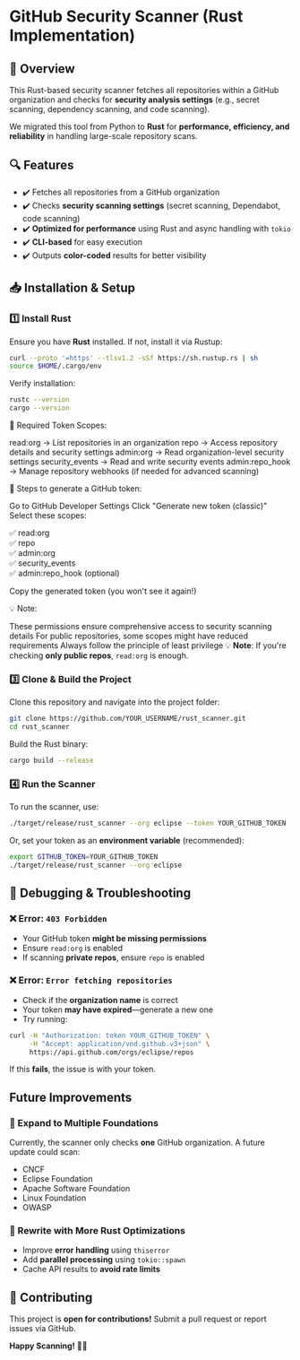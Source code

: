 # GitHub Security Scanner (Rust Implementation)

## 🚀 Overview

This Rust-based security scanner fetches all repositories within a GitHub 
organization and checks for **security analysis settings** (e.g., secret 
scanning, dependency scanning, and code scanning).

We migrated this tool from Python to **Rust** for **performance, 
efficiency, and reliability** in handling large-scale repository scans.

## 🔍 Features

- ✔️ Fetches all repositories from a GitHub organization
- ✔️ Checks **security scanning settings** (secret scanning, Dependabot, 
code scanning)
- ✔️ **Optimized for performance** using Rust and async handling with 
`tokio`
- ✔️ **CLI-based** for easy execution
- ✔️ Outputs **color-coded** results for better visibility

## 📥 Installation & Setup

### 1️⃣ Install Rust

Ensure you have **Rust** installed. If not, install it via Rustup:

```sh
curl --proto '=https' --tlsv1.2 -sSf https://sh.rustup.rs | sh
source $HOME/.cargo/env
```

Verify installation:

```sh
rustc --version
cargo --version
```

🔹 Required Token Scopes:

read:org → List repositories in an organization
repo → Access repository details and security settings
admin:org → Read organization-level security settings
security_events → Read and write security events
admin:repo_hook → Manage repository webhooks (if needed for advanced scanning)

🔑 Steps to generate a GitHub token:

Go to GitHub Developer Settings
Click "Generate new token (classic)"
Select these scopes:

✅ read:org  
✅ repo  
✅ admin:org  
✅ security_events  
✅ admin:repo_hook (optional)  


Copy the generated token (you won't see it again!)

💡 Note:

These permissions ensure comprehensive access to security scanning details
For public repositories, some scopes might have reduced requirements
Always follow the principle of least privilege
💡 **Note**: If you're checking **only public repos**, `read:org` is 
enough.

### 3️⃣ Clone & Build the Project

Clone this repository and navigate into the project folder:

```sh
git clone https://github.com/YOUR_USERNAME/rust_scanner.git
cd rust_scanner
```

Build the Rust binary:

```sh
cargo build --release
```

### 4️⃣ Run the Scanner

To run the scanner, use:

```sh
./target/release/rust_scanner --org eclipse --token YOUR_GITHUB_TOKEN
```

Or, set your token as an **environment variable** (recommended):

```sh
export GITHUB_TOKEN=YOUR_GITHUB_TOKEN
./target/release/rust_scanner --org eclipse
```

## 🐞 Debugging & Troubleshooting

### ❌ Error: `403 Forbidden`

* Your GitHub token **might be missing permissions**
* Ensure `read:org` is enabled
* If scanning **private repos**, ensure `repo` is enabled

### ❌ Error: `Error fetching repositories`

* Check if the **organization name** is correct
* Your token **may have expired**—generate a new one
* Try running:

```sh
curl -H "Authorization: token YOUR_GITHUB_TOKEN" \
     -H "Accept: application/vnd.github.v3+json" \
     https://api.github.com/orgs/eclipse/repos
```

If this **fails**, the issue is with your token.

##  Future Improvements

### 🔄 Expand to Multiple Foundations

Currently, the scanner only checks **one** GitHub organization. A future 
update could scan:

* CNCF
* Eclipse Foundation
* Apache Software Foundation
* Linux Foundation
* OWASP

### 🦀 Rewrite with More Rust Optimizations

* Improve **error handling** using `thiserror`
* Add **parallel processing** using `tokio::spawn`
* Cache API results to **avoid rate limits**

## 📢 Contributing

This project is **open for contributions!** Submit a pull request or 
report issues via GitHub.

**Happy Scanning!** 🔐🚀
